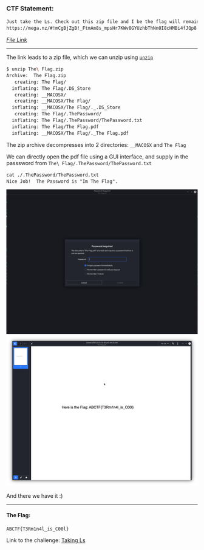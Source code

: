 ### CTF Statement:
```txt
Just take the Ls. Check out this zip file and I be the flag will remain hidden.
https://mega.nz/#!mCgBjZgB!_FtmAm8s_mpsHr7KWv8GYUzhbThNn0I8cHMBi4fJQp8
```

_[File Link](https://mega.nz/#!mCgBjZgB!_FtmAm8s_mpsHr7KWv8GYUzhbThNn0I8cHMBi4fJQp8)_

---

The link leads to a zip file, which we can unzip using [`unzip`]()

```zsh
$ unzip The\ Flag.zip
Archive:  The Flag.zip
   creating: The Flag/
  inflating: The Flag/.DS_Store
   creating: __MACOSX/
   creating: __MACOSX/The Flag/
  inflating: __MACOSX/The Flag/._.DS_Store
   creating: The Flag/.ThePassword/
  inflating: The Flag/.ThePassword/ThePassword.txt
  inflating: The Flag/The Flag.pdf
  inflating: __MACOSX/The Flag/._The Flag.pdf
```


The zip archive decompresses into 2 directories: `__MACOSX` and `The Flag`

We can directly open the pdf file using a GUI interface, and supply in the passsword from `The\ Flag/.ThePassword/ThePassword.txt`

```txt
cat ./.ThePassword/ThePassword.txt
Nice Job!  The Password is "Im The Flag".
```

![ss_one](./one.png)
![ss_two](./two.png)


And there we have it  :)


---

#### The Flag:
    ABCTF{T3Rm1n4l_is_C00l}


Link to the challenge: [Taking Ls](https://ctflearn.com/challenge/103)
